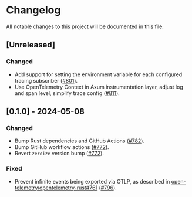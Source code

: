 # Changelog

All notable changes to this project will be documented in this file.

## [Unreleased]

### Changed

- Add support for setting the environment variable for each configured tracing subscriber ([#801]).
- Use OpenTelemetry Context in Axum instrumentation layer, adjust log and span level, simplify trace config ([#811]).

[#801]: https://github.com/stackabletech/operator-rs/pull/801
[#811]: https://github.com/stackabletech/operator-rs/pull/811

## [0.1.0] - 2024-05-08

### Changed

- Bump Rust dependencies and GitHub Actions ([#782]).
- Bump GitHub workflow actions ([#772]).
- Revert `zeroize` version bump ([#772]).

### Fixed

- Prevent infinite events being exported via OTLP, as described in [open-telemetry/opentelemetry-rust#761] ([#796]).

[#772]: https://github.com/stackabletech/operator-rs/pull/772
[#782]: https://github.com/stackabletech/operator-rs/pull/782
[#796]: https://github.com/stackabletech/operator-rs/pull/796
[open-telemetry/opentelemetry-rust#761]: https://github.com/open-telemetry/opentelemetry-rust/issues/761
